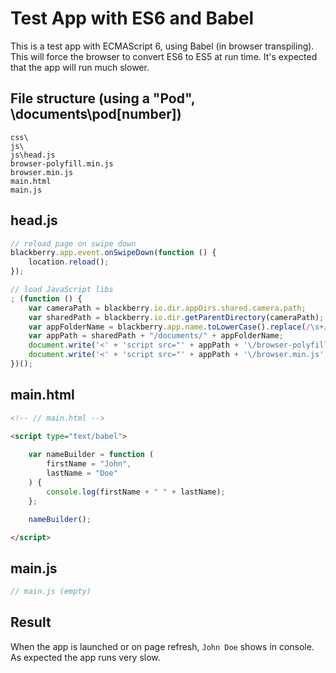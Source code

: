 # Test App with ES6 and Babel

This is a test app with ECMAScript 6, using Babel (in browser transpiling). This will force the browser to convert ES6 to ES5 at run time. It's expected that the app will run much slower.

## File structure (using a "Pod", \documents\pod[number])
``` 
css\
js\
js\head.js
browser-polyfill.min.js
browser.min.js
main.html
main.js

```

## head.js
``` js
// reload page on swipe down
blackberry.app.event.onSwipeDown(function () {
    location.reload();
});

// load JavaScript libs
; (function () {
    var cameraPath = blackberry.io.dir.appDirs.shared.camera.path;
    var sharedPath = blackberry.io.dir.getParentDirectory(cameraPath);
    var appFolderName = blackberry.app.name.toLowerCase().replace(/\s+/g, "");
    var appPath = sharedPath + "/documents/" + appFolderName;
    document.write('<' + 'script src="' + appPath + '\/browser-polyfill.min.js' + '" type="text\/javascript"><' + '\/script>');
    document.write('<' + 'script src="' + appPath + '\/browser.min.js' + '" type="text\/javascript"><' + '\/script>');
})();

```

## main.html
``` html
<!-- // main.html -->

<script type="text/babel">
    
    var nameBuilder = function (
        firstName = "John", 
        lastName = "Doe"
    ) { 
        console.log(firstName + " " + lastName); 
    };

    nameBuilder();

</script>

```

## main.js
``` js
// main.js (empty)

```

## Result
When the app is launched or on page refresh, `John Doe` shows in console. As expected the app runs very slow.

